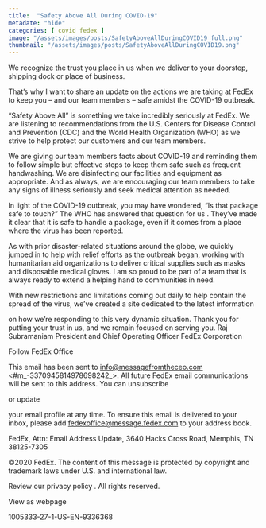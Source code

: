 ```yaml
---
title:  "Safety Above All During COVID-19"
metadate: "hide"
categories: [ covid fedex ]
image: "/assets/images/posts/SafetyAboveAllDuringCOVID19_full.png"
thumbnail: "/assets/images/posts/SafetyAboveAllDuringCOVID19.png"
---
```





We recognize the trust you place in us when we deliver to your doorstep,
shipping dock or place of business.

That’s why I want to share an update on the actions we are taking at FedEx
to keep you – and our team members – safe amidst the COVID-19 outbreak.

“Safety Above All” is something we take incredibly seriously at FedEx. We
are listening to recommendations from the U.S. Centers for Disease Control
and Prevention (CDC) and the World Health Organization (WHO) as we strive
to help protect our customers and our team members.

We are giving our team members facts about COVID-19 and reminding them to
follow simple but effective steps to keep them safe such as frequent
handwashing. We are disinfecting our facilities and equipment as
appropriate. And as always, we are encouraging our team members to take any
signs of illness seriously and seek medical attention as needed.

In light of the COVID-19 outbreak, you may have wondered, “Is that package
safe to touch?” The WHO has answered that question for us
.
They’ve made it clear that it is safe to handle a package, even if it comes
from a place where the virus has been reported.

As with prior disaster-related situations around the globe, we quickly
jumped in to help with relief efforts as the outbreak began, working with
humanitarian aid organizations to deliver critical supplies such as masks
and disposable medical gloves. I am so proud to be part of a team that is
always ready to extend a helping hand to communities in need.

With new restrictions and limitations coming out daily to help contain the
spread of the virus, we’ve created a site dedicated to the latest
information

on how we’re responding to this very dynamic situation. Thank you for
putting your trust in us, and we remain focused on serving you.
Raj Subramaniam
President and Chief Operating Officer
FedEx Corporation

Follow FedEx Office










 This email has been sent to info@messagefromtheceo.com
<#m_-3370945814978698242_>. All future FedEx email communications will be
sent to this address. You can unsubscribe

or update

your email profile at any time. To ensure this email is delivered to your
inbox, please add fedexoffice@message.fedex.com to your address book.

FedEx, Attn: Email Address Update, 3640 Hacks Cross Road, Memphis, TN
38125-7305

©2020 FedEx. The content of this message is protected by copyright and
trademark laws under U.S. and international law.

Review our privacy policy
.
All rights reserved.

View as webpage


1005333-27-1-US-EN-9336368

